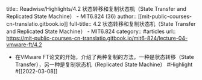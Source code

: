 title:: Readwise/Highlights/4.2 状态转移和复制状态机（State Transfer and Replicated State Machine） - MIT6.824 (36)
author:: [[mit-public-courses-cn-translatio.gitbook.io]]
full-title:: 4.2 状态转移和复制状态机（State Transfer and Replicated State Machine） - MIT6.824
category:: #articles
url:: https://mit-public-courses-cn-translatio.gitbook.io/mit6-824/lecture-04-vmware-ft/4.2

- 在VMware FT论文的开始，介绍了两种复制的方法，一种是状态转移（State Transfer），另一种是复制状态机（Replicated State Machine） #Highlight #[[2022-03-08]]